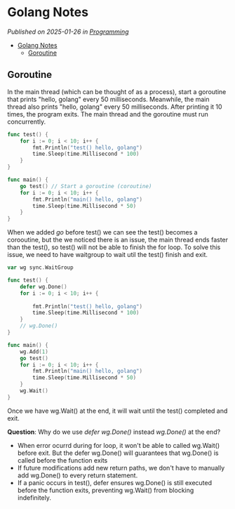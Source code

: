 # Golang Notes


*Published on 2025-01-26 in [Programming](../topics/programming.html)*
- [Golang Notes](#golang-notes)
  - [Goroutine](#goroutine)


## Goroutine

In the main thread (which can be thought of as a process), start a goroutine that prints "hello, golang" every 50 milliseconds. Meanwhile, the main thread also prints "hello, golang" every 50 milliseconds. After printing it 10 times, the program exits. The main thread and the goroutine must run concurrently.

```go
func test() {
	for i := 0; i < 10; i++ {
		fmt.Println("test() hello, golang")
		time.Sleep(time.Millisecond * 100)
	}
}

func main() {
	go test() // Start a goroutine (coroutine)
	for i := 0; i < 10; i++ {
		fmt.Println("main() hello, golang")
		time.Sleep(time.Millisecond * 50)
	}
}

```


When we added *go* before test() we can see the test() becomes a corooutine, but the we noticed there is an issue, the main thread ends faster than the test(), so test() will not be able to finish the for loop. To solve this issue, we need to have waitgroup to wait util the test() finish and exit.

```go
var wg sync.WaitGroup

func test() {
    defer wg.Done()
	for i := 0; i < 10; i++ {
		
        fmt.Println("test() hello, golang")
		time.Sleep(time.Millisecond * 100)
	}
    // wg.Done()
}

func main() {
    wg.Add(1)
	go test()
	for i := 0; i < 10; i++ {
		fmt.Println("main() hello, golang")
		time.Sleep(time.Millisecond * 50)
	}
    wg.Wait()
}

```

Once we have wg.Wait() at the end, it will wait until the test() completed and exit.

**Question**: Why do we use *defer wg.Done()* instead *wg.Done()* at the end?

* When error ocurrd during for loop, it won't be able to called wg.Wait() before exit. But the defer wg.Done() will guarantees that wg.Done() is called before the function exits
* If future modifications add new return paths, we don't have to manually add wg.Done() to every return statement.
* If a panic occurs in test(), defer ensures wg.Done() is still executed before the function exits, preventing wg.Wait() from blocking indefinitely.

